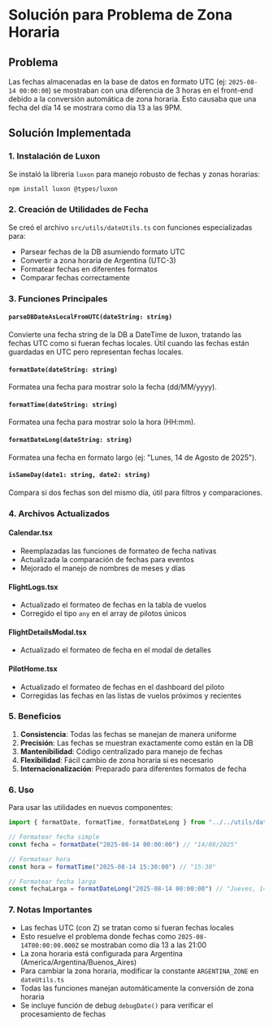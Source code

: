 # Solución para Problema de Zona Horaria

## Problema
Las fechas almacenadas en la base de datos en formato UTC (ej: `2025-08-14 00:00:00`) se mostraban con una diferencia de 3 horas en el front-end debido a la conversión automática de zona horaria. Esto causaba que una fecha del día 14 se mostrara como día 13 a las 9PM.

## Solución Implementada

### 1. Instalación de Luxon
Se instaló la librería `luxon` para manejo robusto de fechas y zonas horarias:
```bash
npm install luxon @types/luxon
```

### 2. Creación de Utilidades de Fecha
Se creó el archivo `src/utils/dateUtils.ts` con funciones especializadas para:
- Parsear fechas de la DB asumiendo formato UTC
- Convertir a zona horaria de Argentina (UTC-3)
- Formatear fechas en diferentes formatos
- Comparar fechas correctamente

### 3. Funciones Principales

#### `parseDBDateAsLocalFromUTC(dateString: string)`
Convierte una fecha string de la DB a DateTime de luxon, tratando las fechas UTC como si fueran fechas locales. Útil cuando las fechas están guardadas en UTC pero representan fechas locales.

#### `formatDate(dateString: string)`
Formatea una fecha para mostrar solo la fecha (dd/MM/yyyy).

#### `formatTime(dateString: string)`
Formatea una fecha para mostrar solo la hora (HH:mm).

#### `formatDateLong(dateString: string)`
Formatea una fecha en formato largo (ej: "Lunes, 14 de Agosto de 2025").

#### `isSameDay(date1: string, date2: string)`
Compara si dos fechas son del mismo día, útil para filtros y comparaciones.

### 4. Archivos Actualizados

#### Calendar.tsx
- Reemplazadas las funciones de formateo de fecha nativas
- Actualizada la comparación de fechas para eventos
- Mejorado el manejo de nombres de meses y días

#### FlightLogs.tsx
- Actualizado el formateo de fechas en la tabla de vuelos
- Corregido el tipo `any` en el array de pilotos únicos

#### FlightDetailsModal.tsx
- Actualizado el formateo de fecha en el modal de detalles

#### PilotHome.tsx
- Actualizado el formateo de fechas en el dashboard del piloto
- Corregidas las fechas en las listas de vuelos próximos y recientes

### 5. Beneficios

1. **Consistencia**: Todas las fechas se manejan de manera uniforme
2. **Precisión**: Las fechas se muestran exactamente como están en la DB
3. **Mantenibilidad**: Código centralizado para manejo de fechas
4. **Flexibilidad**: Fácil cambio de zona horaria si es necesario
5. **Internacionalización**: Preparado para diferentes formatos de fecha

### 6. Uso

Para usar las utilidades en nuevos componentes:

```typescript
import { formatDate, formatTime, formatDateLong } from "../../utils/dateUtils"

// Formatear fecha simple
const fecha = formatDate("2025-08-14 00:00:00") // "14/08/2025"

// Formatear hora
const hora = formatTime("2025-08-14 15:30:00") // "15:30"

// Formatear fecha larga
const fechaLarga = formatDateLong("2025-08-14 00:00:00") // "Jueves, 14 de Agosto de 2025"
```

### 7. Notas Importantes

- Las fechas UTC (con Z) se tratan como si fueran fechas locales
- Esto resuelve el problema donde fechas como `2025-08-14T00:00:00.000Z` se mostraban como día 13 a las 21:00
- La zona horaria está configurada para Argentina (America/Argentina/Buenos_Aires)
- Para cambiar la zona horaria, modificar la constante `ARGENTINA_ZONE` en `dateUtils.ts`
- Todas las funciones manejan automáticamente la conversión de zona horaria
- Se incluye función de debug `debugDate()` para verificar el procesamiento de fechas
